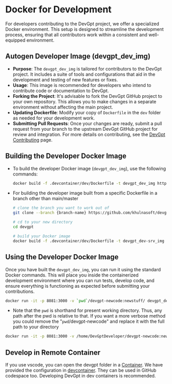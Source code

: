 # Docker for Development

For developers contributing to the DevGpt project, we offer a specialized Docker environment. This setup is designed to streamline the development process, ensuring that all contributors work within a consistent and well-equipped environment.

## Autogen Developer Image (devgpt_dev_img)

- **Purpose**: The `devgpt_dev_img` is tailored for contributors to the DevGpt project. It includes a suite of tools and configurations that aid in the development and testing of new features or fixes.
- **Usage**: This image is recommended for developers who intend to contribute code or documentation to DevGpt.
- **Forking the Project**: It's advisable to fork the DevGpt GitHub project to your own repository. This allows you to make changes in a separate environment without affecting the main project.
- **Updating Dockerfile**: Modify your copy of `Dockerfile` in the `dev` folder as needed for your development work.
- **Submitting Pull Requests**: Once your changes are ready, submit a pull request from your branch to the upstream DevGpt GitHub project for review and integration. For more details on contributing, see the [DevGpt Contributing](https://khulnasoft.github.io/devgpt/docs/Contribute) page.

## Building the Developer Docker Image

- To build the developer Docker image (`devgpt_dev_img`), use the following commands:

  ```bash
  docker build -f .devcontainer/dev/Dockerfile -t devgpt_dev_img https://github.com/khulnasoft/devgpt.git#main
  ```

- For building the developer image built from a specific Dockerfile in a branch other than main/master

  ```bash
  # clone the branch you want to work out of
  git clone --branch {branch-name} https://github.com/khulnasoft/devgpt.git

  # cd to your new directory
  cd devgpt

  # build your Docker image
  docker build -f .devcontainer/dev/Dockerfile -t devgpt_dev-srv_img .
  ```

## Using the Developer Docker Image

Once you have built the `devgpt_dev_img`, you can run it using the standard Docker commands. This will place you inside the containerized development environment where you can run tests, develop code, and ensure everything is functioning as expected before submitting your contributions.

```bash
docker run -it -p 8081:3000 -v `pwd`/devgpt-newcode:newstuff/ devgpt_dev_img bash
```

- Note that the `pwd` is shorthand for present working directory. Thus, any path after the pwd is relative to that. If you want a more verbose method you could remove the "`pwd`/devgpt-newcode" and replace it with the full path to your directory

```bash
docker run -it -p 8081:3000 -v /home/DevGptDeveloper/devgpt-newcode:newstuff/ devgpt_dev_img bash
```

## Develop in Remote Container

If you use vscode, you can open the devgpt folder in a [Container](https://code.visualstudio.com/docs/remote/containers).
We have provided the configuration in [devcontainer](https://github.com/khulnasoft/devgpt/blob/main/.devcontainer). They can be used in GitHub codespace too. Developing DevGpt in dev containers is recommended.
